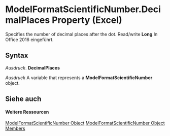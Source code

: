 
# ModelFormatScientificNumber.DecimalPlaces Property (Excel)

Specifies the number of decimal places after the dot. Read/write  **Long**.In Office 2016 eingeführt.


## Syntax

 _Ausdruck_. **DecimalPlaces**

 _Ausdruck_ A variable that represents a **ModelFormatScientificNumber** object.


## Siehe auch


#### Weitere Ressourcen


[ModelFormatScientificNumber Object](0099a473-0848-05ad-abe5-b36b70d4a2da.md)
[ModelFormatScientificNumber Object Members](http://msdn.microsoft.com/library/7d5e4324-de5d-3931-81eb-1300b196c7e1%28Office.15%29.aspx)